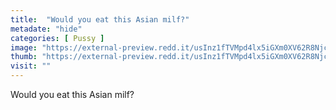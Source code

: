 ```yaml
---
title:  "Would you eat this Asian milf?"
metadate: "hide"
categories: [ Pussy ]
image: "https://external-preview.redd.it/usInz1fTVMpd4lx5iGXm0XV62R8NjcSbPmOOLBGmYXc.jpg?auto=webp&s=90f991b0ce349ebdfe966229c836602a37d5ef9e"
thumb: "https://external-preview.redd.it/usInz1fTVMpd4lx5iGXm0XV62R8NjcSbPmOOLBGmYXc.jpg?width=1080&crop=smart&auto=webp&s=96d260ffe5a09e81d113f4da7116a3bc7fdc97a9"
visit: ""
---
```

Would you eat this Asian milf?
